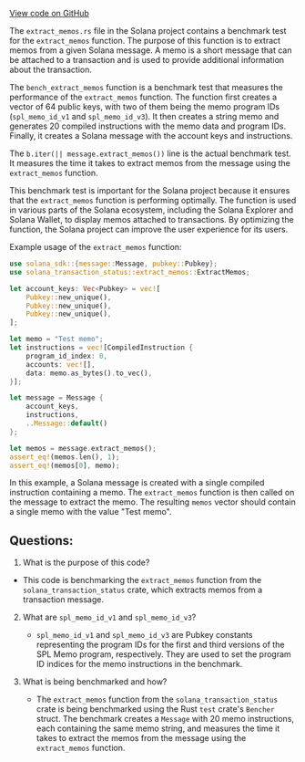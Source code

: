 [View code on GitHub](https://github.com/solana-labs/solana/blob/master/transaction-status/benches/extract_memos.rs)

The `extract_memos.rs` file in the Solana project contains a benchmark test for the `extract_memos` function. The purpose of this function is to extract memos from a given Solana message. A memo is a short message that can be attached to a transaction and is used to provide additional information about the transaction.

The `bench_extract_memos` function is a benchmark test that measures the performance of the `extract_memos` function. The function first creates a vector of 64 public keys, with two of them being the memo program IDs (`spl_memo_id_v1` and `spl_memo_id_v3`). It then creates a string memo and generates 20 compiled instructions with the memo data and program IDs. Finally, it creates a Solana message with the account keys and instructions.

The `b.iter(|| message.extract_memos())` line is the actual benchmark test. It measures the time it takes to extract memos from the message using the `extract_memos` function.

This benchmark test is important for the Solana project because it ensures that the `extract_memos` function is performing optimally. The function is used in various parts of the Solana ecosystem, including the Solana Explorer and Solana Wallet, to display memos attached to transactions. By optimizing the function, the Solana project can improve the user experience for its users.

Example usage of the `extract_memos` function:

```rust
use solana_sdk::{message::Message, pubkey::Pubkey};
use solana_transaction_status::extract_memos::ExtractMemos;

let account_keys: Vec<Pubkey> = vec![
    Pubkey::new_unique(),
    Pubkey::new_unique(),
    Pubkey::new_unique(),
];

let memo = "Test memo";
let instructions = vec![CompiledInstruction {
    program_id_index: 0,
    accounts: vec![],
    data: memo.as_bytes().to_vec(),
}];

let message = Message {
    account_keys,
    instructions,
    ..Message::default()
};

let memos = message.extract_memos();
assert_eq!(memos.len(), 1);
assert_eq!(memos[0], memo);
``` 

In this example, a Solana message is created with a single compiled instruction containing a memo. The `extract_memos` function is then called on the message to extract the memo. The resulting `memos` vector should contain a single memo with the value "Test memo".
## Questions: 
 1. What is the purpose of this code?
   - This code is benchmarking the `extract_memos` function from the `solana_transaction_status` crate, which extracts memos from a transaction message.

2. What are `spl_memo_id_v1` and `spl_memo_id_v3`?
   - `spl_memo_id_v1` and `spl_memo_id_v3` are Pubkey constants representing the program IDs for the first and third versions of the SPL Memo program, respectively. They are used to set the program ID indices for the memo instructions in the benchmark.

3. What is being benchmarked and how?
   - The `extract_memos` function from the `solana_transaction_status` crate is being benchmarked using the Rust `test` crate's `Bencher` struct. The benchmark creates a `Message` with 20 memo instructions, each containing the same memo string, and measures the time it takes to extract the memos from the message using the `extract_memos` function.